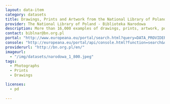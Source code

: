 ```yaml
---
layout: data-item
category: datasets
title: Drawings, Prints and Artwork from the National Library of Poland
provider: The National Library of Poland - Biblioteka Narodowa
description: More than 16,000 examples of drawings, prints, artwork, posters, engravings, postcards, photographs, portraits and caricatures from the National Library of Poland. Polish language.
contact: biblnar@bn.org.pl
portal: "http://www.europeana.eu/portal/search.html?query=DATA_PROVIDER%3A%22The+National+Library+of+Poland+-+Biblioteka+Narodowa%22+AND+NOT+book" 
console: "http://europeana.eu/portal/api/console.html?function=search&query=DATA_PROVIDER%3A%22The+National+Library+of+Poland+-+Biblioteka+Narodowa%22+AND+NOT+book"
providerurl: "http://bn.org.pl/en/"
imageurl: 
  - "/img/datasets/narodowa_1_800.jpeg"
tags:
  - Photographs
  - Prints
  - Drawings

licenses:
  - pd  
      
---
```

